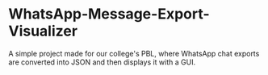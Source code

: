 # WhatsApp-Message-Export-Visualizer
A simple project made for our college's PBL, where WhatsApp chat exports are converted into JSON and then displays it with a GUI.
